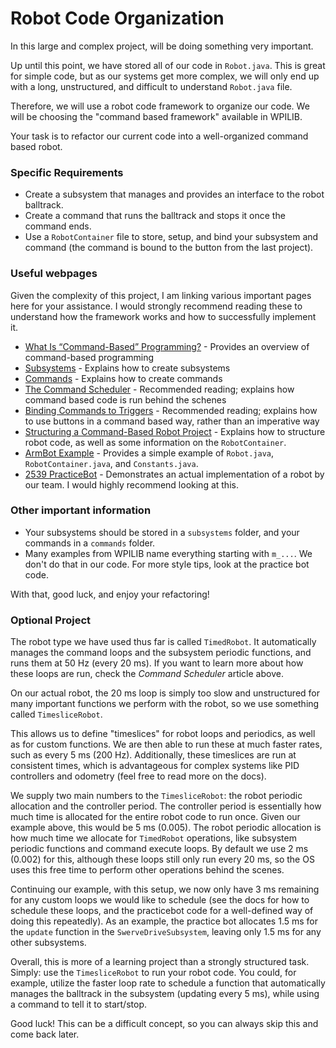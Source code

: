 # Robot Code Organization

In this large and complex project, will be doing something very important.

Up until this point, we have stored all of our code in `Robot.java`. This is great for simple code, but as our systems get more complex, we will only end up with a long, unstructured, and difficult to understand `Robot.java` file.

Therefore, we will use a robot code framework to organize our code. We will be choosing the "command based framework" available in WPILIB.

Your task is to refactor our current code into a well-organized command based robot.

### Specific Requirements

-   Create a subsystem that manages and provides an interface to the robot balltrack.
-   Create a command that runs the balltrack and stops it once the command ends.
-   Use a `RobotContainer` file to store, setup, and bind your subsystem and command (the command is bound to the button from the last project).

### Useful webpages

Given the complexity of this project, I am linking various important pages here for your assistance. I would strongly recommend reading these to understand how the framework works and how to successfully implement it.

-   [What Is “Command-Based” Programming?](https://docs.wpilib.org/en/stable/docs/software/commandbased/what-is-command-based.html) - Provides an overview of command-based programming
-   [Subsystems](https://docs.wpilib.org/en/stable/docs/software/commandbased/subsystems.html) - Explains how to create subsystems
-   [Commands](https://docs.wpilib.org/en/stable/docs/software/commandbased/commands.html) - Explains how to create commands
-   [The Command Scheduler](https://docs.wpilib.org/en/stable/docs/software/commandbased/command-scheduler.html) - Recommended reading; explains how command based code is run behind the schenes
-   [Binding Commands to Triggers](https://docs.wpilib.org/en/stable/docs/software/commandbased/binding-commands-to-triggers.html) - Recommended reading; explains how to use buttons in a command based way, rather than an imperative way
-   [Structuring a Command-Based Robot Project](https://docs.wpilib.org/en/stable/docs/software/commandbased/structuring-command-based-project.html) - Explains how to structure robot code, as well as some information on the `RobotContainer`.
-   [ArmBot Example](https://github.com/wpilibsuite/allwpilib/tree/main/wpilibjExamples/src/main/java/edu/wpi/first/wpilibj/examples/armbot) - Provides a simple example of `Robot.java`, `RobotContainer.java`, and `Constants.java`.
-   [2539 PracticeBot](https://github.com/FRC2539/practicebot/tree/08f0ba23bc9e5515ac6f05e7efee8af668376946/src/main/java/frc/robot) - Demonstrates an actual implementation of a robot by our team. I would highly recommend looking at this.

### Other important information

-   Your subsystems should be stored in a `subsystems` folder, and your commands in a `commands` folder.
-   Many examples from WPILIB name everything starting with `m_...`. We don't do that in our code. For more style tips, look at the practice bot code.

With that, good luck, and enjoy your refactoring!

### Optional Project

The robot type we have used thus far is called `TimedRobot`. It automatically manages the command loops and the subsystem periodic functions, and runs them at 50 Hz (every 20 ms). If you want to learn more about how these loops are run, check the _Command Scheduler_ article above.

On our actual robot, the 20 ms loop is simply too slow and unstructured for many important functions we perform with the robot, so we use something called `TimesliceRobot`.

This allows us to define "timeslices" for robot loops and periodics, as well as for custom functions. We are then able to run these at much faster rates, such as every 5 ms (200 Hz). Additionally, these timeslices are run at consistent times, which is advantageous for complex systems like PID controllers and odometry (feel free to read more on the docs).

We supply two main numbers to the `TimesliceRobot`: the robot periodic allocation and the controller period. The controller period is essentially how much time is allocated for the entire robot code to run once. Given our example above, this would be 5 ms (0.005). The robot periodic allocation is how much time we allocate for `TimedRobot` operations, like subsystem periodic functions and command execute loops. By default we use 2 ms (0.002) for this, although these loops still only run every 20 ms, so the OS uses this free time to perform other operations behind the scenes.

Continuing our example, with this setup, we now only have 3 ms remaining for any custom loops we would like to schedule (see the docs for how to schedule these loops, and the practicebot code for a well-defined way of doing this repeatedly). As an example, the practice bot allocates 1.5 ms for the `update` function in the `SwerveDriveSubsystem`, leaving only 1.5 ms for any other subsystems.

Overall, this is more of a learning project than a strongly structured task. Simply: use the `TimesliceRobot` to run your robot code. You could, for example, utilize the faster loop rate to schedule a function that automatically manages the balltrack in the subsystem (updating every 5 ms), while using a command to tell it to start/stop.

Good luck! This can be a difficult concept, so you can always skip this and come back later.
